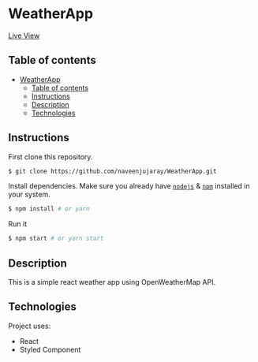 # WeatherApp

[Live View]()

## Table of contents
- [WeatherApp](#weatherapp)
  - [Table of contents](#table-of-contents)
  - [Instructions](#instructions)
  - [Description](#description)
  - [Technologies](#technologies)


## Instructions

First clone this repository.
```bash
$ git clone https://github.com/naveenjujaray/WeatherApp.git
```

Install dependencies. Make sure you already have [`nodejs`](https://nodejs.org/en/) & [`npm`](https://www.npmjs.com/) installed in your system.
```bash
$ npm install # or yarn
```

Run it
```bash
$ npm start # or yarn start
```

## Description
This is a simple react weather app using OpenWeatherMap API.
 
## Technologies
Project uses:
* React
* Styled Component

